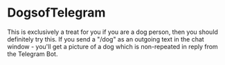 # DogsofTelegram
This is exclusively a treat for you if you are a dog person, then you should definitely try this. If you send a "/dog" as an outgoing text in the chat window - you'll get a picture of a dog which is non-repeated in reply from the Telegram Bot.
